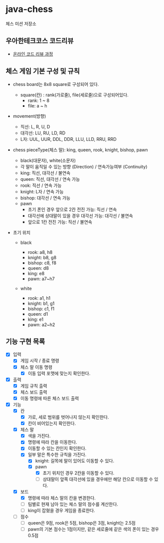 # java-chess

체스 미션 저장소

## 우아한테크코스 코드리뷰

- [온라인 코드 리뷰 과정](https://github.com/woowacourse/woowacourse-docs/blob/master/maincourse/README.md)

## 체스 게임 기본 구성 및 규칙
- chess board는 8x8 square로 구성되어 있다.
  - square(칸) : rank(가로줄), file(세로줄)으로 구성되어있다.
    - rank: 1 ~ 8
    - file: a ~ h

- movement(방향)
  - 직선: L, R, U, D
  - 대각선: LU, RU, LD, RD 
  - L자: UUL, UUR, DDL, DDR, LLU, LLD, RRU, RRD

- chess pieceType(체스 말): king, queen, rook, knight, bishop, pawn 
  - black(대문자), white(소문자)
  - 각 말이 움직일 수 있는 방향 (Direction) / 연속가능여부 (Continuity)
  - king: 직선, 대각선 / 불연속
  - queen: 직선, 대각선 / 연속 가능
  - rook: 직선 / 연속 가능
  - knight: L자 / 연속 가능
  - bishop: 대각선 / 연속 가능
  - pawn
    - 초기 폰인 경우 앞으로 2칸 전진 가능: 직선 / 연속
    - 대각선에 상대말이 있을 경우 대각선 가능: 대각선 / 불연속
    - 앞으로 1칸 전진 가능: 직선 / 불연속

- 초기 위치
  - black
    - rook: a8, h8
    - knight: b8, g8
    - bishop: c8, f8
    - queen: d8
    - king: e8
    - pawn: a7~h7  
  
  - white
    - rook: a1, h1
    - knight: b1, g1
    - bishop: c1, f1
    - queen: d1
    - king: e1
    - pawn: a2~h2

## 기능 구현 목록
- [x] 입력
  - [x] 게임 시작 / 종료 명령
  - [x] 체스 말 이동 명령
    - [x] 이동 입력 포맷에 맞는지 확인한다.

- [x] 출력
  - [x] 게임 규칙 출력
  - [x] 체스 보드 출력
  - [x] 이동 명령에 따른 체스 보드 출력

- [x] 기능
  - [x] 칸
    - [x] 가로, 세로 범위를 벗어나지 않는지 확인한다.
    - [x] 칸이 비어있는지 확인한다.
  
  - [x] 체스 말
    - [x] 색을 가진다.
    - [x] 명령에 따라 칸을 이동한다. 
    - [x] 이동할 수 있는 칸인지 확인한다.
    - [x] 일부 말은 특수한 규칙을 가진다.
      - [x] knight: 길목에 말이 있어도 이동할 수 있다. 
      - [x] pawn
        - [x] 초기 위치인 경우 2칸을 이동할 수 있다.
        - [ ] 상대말이 앞쪽 대각선에 있을 경우에만 해당 칸으로 이동할 수 있다.
  
  - [x] 보드 
    - [x] 명령에 따라 체스 말의 칸을 변경한다.
    - [ ] 팀별로 현재 남아 있는 체스 말의 점수를 계산한다.
    - [ ] king이 잡혔을 경우 게임을 종료한다.
  
  - [ ] 점수
    - [ ] queen은 9점, rook은 5점, bishop은 3점, knight는 2.5점
    - [ ] pawn의 기본 점수는 1점이지만, 같은 세로줄에 같은 색의 폰이 있는 경우 0.5점
